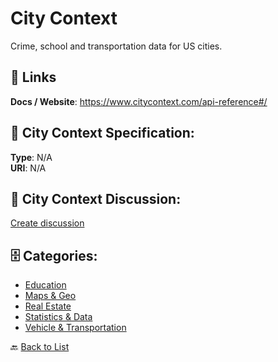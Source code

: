 # City Context


Crime, school and transportation data for US cities.

##  🔗 Links
**Docs / Website**: https://www.citycontext.com/api-reference#/

## 🧬 City Context Specification:
**Type**: N/A  
**URI**: N/A

## 💬 City Context Discussion:
[Create discussion](https://github.com/apis-list/apis-list/discussions/new)

## 🗄️ Categories:
- [Education](https://github.com/apis-list/apis-list#education-)
- [Maps & Geo](https://github.com/apis-list/apis-list#maps--geo-)
- [Real Estate](https://github.com/apis-list/apis-list#real-estate-)
- [Statistics & Data](https://github.com/apis-list/apis-list#statistics--data-)
- [Vehicle & Transportation](https://github.com/apis-list/apis-list#vehicle--transportation-)




🔙 [Back to List](https://github.com/apis-list/apis-list)
